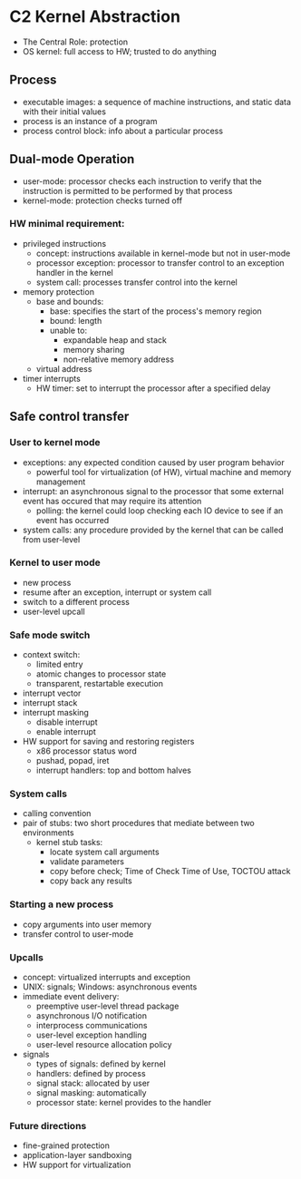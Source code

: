 # C2 Kernel Abstraction
- The Central Role: protection
- OS kernel: full access to HW; trusted to do anything

## Process
- executable images: a sequence of machine instructions, and static data with their initial values
- process is an instance of a program
- process control block: info about a particular process

## Dual-mode Operation
- user-mode: processor checks each instruction to verify that the instruction is permitted to be performed by that process
- kernel-mode: protection checks turned off

### HW minimal requirement:
- privileged instructions
  - concept: instructions available in kernel-mode but not in user-mode
  - processor exception: processor to transfer control to an exception handler in the kernel
  - system call: processes transfer control into the kernel
- memory protection
  - base and bounds:
    - base: specifies the start of the process's memory region
    - bound: length
    - unable to:
      - expandable heap and stack
      - memory sharing
      - non-relative memory address
  - virtual address
- timer interrupts
  - HW timer: set to interrupt the processor after a specified delay

## Safe control transfer
### User to kernel mode
- exceptions: any expected condition caused by user program behavior
  - powerful tool for virtualization (of HW), virtual machine and memory management
- interrupt: an asynchronous signal to the processor that some external event has occured that may require its attention
  - polling: the kernel could loop checking each IO device to see if an event has occurred
- system calls: any procedure provided by the kernel that can be called from user-level

### Kernel to user mode
- new process
- resume after an exception, interrupt or system call
- switch to a different process
- user-level upcall

### Safe mode switch
- context switch:
  - limited entry
  - atomic changes to processor state
  - transparent, restartable execution
- interrupt vector
- interrupt stack
- interrupt masking
  - disable interrupt
  - enable interrupt
- HW support for saving and restoring registers
  - x86 processor status word
  - pushad, popad, iret
  - interrupt handlers: top and bottom halves

### System calls
- calling convention
- pair of stubs: two short procedures that mediate between two environments
  - kernel stub tasks:
    - locate system call arguments
    - validate parameters
    - copy before check; Time of Check Time of Use, TOCTOU attack
    - copy back any results
    
### Starting a new process
- copy arguments into user memory
- transfer control to user-mode

### Upcalls
- concept: virtualized interrupts and exception
- UNIX: signals; Windows: asynchronous events
- immediate event delivery:
  - preemptive user-level thread package
  - asynchronous I/O notification
  - interprocess communications
  - user-level exception handling
  - user-level resource allocation policy
- signals
  - types of signals: defined by kernel
  - handlers: defined by process
  - signal stack: allocated by user
  - signal masking: automatically
  - processor state: kernel provides to the handler

### Future directions
- fine-grained protection
- application-layer sandboxing
- HW support for virtualization
